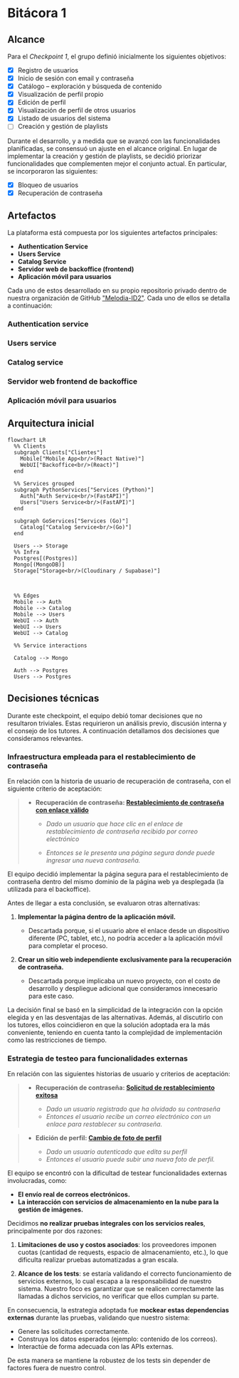 # Bitácora 1

## Alcance

Para el *Checkpoint 1*, el grupo definió inicialmente los siguientes objetivos:

* [x] Registro de usuarios
* [x] Inicio de sesión con email y contraseña
* [x] Catálogo – exploración y búsqueda de contenido
* [x] Visualización de perfil propio
* [x] Edición de perfil
* [x] Visualización de perfil de otros usuarios
* [x] Listado de usuarios del sistema
* [ ] Creación y gestión de playlists

Durante el desarrollo, y a medida que se avanzó con las funcionalidades planificadas, se consensuó un ajuste en el alcance original. En lugar de implementar la creación y gestión de playlists, se decidió priorizar funcionalidades que complementen mejor el conjunto actual. En particular, se incorporaron las siguientes:

* [x] Bloqueo de usuarios
* [x] Recuperación de contraseña

## Artefactos

La plataforma está compuesta por los siguientes artefactos principales:

* **Authentication Service**
* **Users Service**
* **Catalog Service**
* **Servidor web de backoffice (frontend)**
* **Aplicación móvil para usuarios**

Cada uno de estos desarrollado en su propio repositorio privado dentro de nuestra organización de GitHub ["Melodia-ID2"](https://github.com/Melodia-ID2). Cada uno de ellos se detalla a continuación:

### Authentication service
<!-- 
Componente encargada del proceso de autenticación de un usuario. Abarca responsabilidades como:

* Generación del token JWT de acceso
* Validación del token JWT de acceso
* Generación de un token JWT de recuperación
* Validación del token JWT de recuperación -->
### Users service

### Catalog service

### Servidor web frontend de backoffice

### Aplicación móvil para usuarios

## Arquitectura inicial

```mermaid
flowchart LR
  %% Clients
  subgraph Clients["Clientes"]
    Mobile["Mobile App<br/>(React Native)"]
    WebUI["Backoffice<br/>(React)"]
  end

  %% Services grouped
  subgraph PythonServices["Services (Python)"]
    Auth["Auth Service<br/>(FastAPI)"]
    Users["Users Service<br/>(FastAPI)"]
  end

  subgraph GoServices["Services (Go)"]
    Catalog["Catalog Service<br/>(Go)"]
  end
  
  Users --> Storage
  %% Infra
  Postgres[(Postgres)] 
  Mongo[(MongoDB)]
  Storage["Storage<br/>(Cloudinary / Supabase)"]



  %% Edges
  Mobile --> Auth
  Mobile --> Catalog
  Mobile --> Users
  WebUI --> Auth
  WebUI --> Users
  WebUI --> Catalog

  %% Service interactions

  Catalog --> Mongo

  Auth --> Postgres
  Users --> Postgres

```

## Decisiones técnicas

Durante este checkpoint, el equipo debió tomar decisiones que no resultaron triviales. Estas requirieron un análisis previo, discusión interna y el consejo de los tutores. A continuación detallamos dos decisiones que consideramos relevantes.

### Infraestructura empleada para el restablecimiento de contraseña

En relación con la historia de usuario de recuperación de contraseña, con el siguiente criterio de aceptación:

>* **Recuperación de contraseña: [Restablecimiento de contraseña con enlace válido](https://ingenieria-del-software-2.github.io/tps/2025/2/tpgrupal/#recuperaci%c3%b3n-de-contrase%c3%b1a:~:text=CA%202%3A%20Restablecimiento%20de%20contrase%C3%B1a%20con%20enlace%20v%C3%A1lido)**
>
>   * *Dado un usuario que hace clic en el enlace de restablecimiento de contraseña recibido por correo electrónico*
>
>   * *Entonces se le presenta una página segura donde puede ingresar una nueva contraseña.*

El equipo decidió implementar la página segura para el restablecimiento de contraseña dentro del mismo dominio de la página web ya desplegada (la utilizada para el backoffice).

Antes de llegar a esta conclusión, se evaluaron otras alternativas:

1. **Implementar la página dentro de la aplicación móvil.**

   * Descartada porque, si el usuario abre el enlace desde un dispositivo diferente (PC, tablet, etc.), no podría acceder a la aplicación móvil para completar el proceso.

2. **Crear un sitio web independiente exclusivamente para la recuperación de contraseña.**

   * Descartada porque implicaba un nuevo proyecto, con el costo de desarrollo y despliegue adicional que consideramos innecesario para este caso.

La decisión final se basó en la simplicidad de la integración con la opción elegida y en las desventajas de las alternativas. Además, al discutirlo con los tutores, ellos coincidieron en que la solución adoptada era la más conveniente, teniendo en cuenta tanto la complejidad de implementación como las restricciones de tiempo.

### Estrategia de testeo para funcionalidades externas

En relación con las siguientes historias de usuario y criterios de aceptación:

>* **Recuperación de contraseña: [Solicitud de restablecimiento exitosa](https://ingenieria-del-software-2.github.io/tps/2025/2/tpgrupal/#recuperaci%c3%b3n-de-contrase%c3%b1a:~:text=Solicitud%20de%20restablecimiento%20de%20contrase%C3%B1a%20exitosa)**
>
>   * *Dado un usuario registrado que ha olvidado su contraseña*
>   * *Entonces el usuario recibe un correo electrónico con un enlace para restablecer su contraseña.*

>* **Edición de perfil: [Cambio de foto de perfil](https://ingenieria-del-software-2.github.io/tps/2025/2/tpgrupal/#recuperaci%c3%b3n-de-contrase%c3%b1a:~:text=Cambio%20de%20foto%20de%20perfil)**
>
>   * *Dado un usuario autenticado que edita su perfil*
>   * *Entonces el usuario puede subir una nueva foto de perfil.*

El equipo se encontró con la dificultad de testear funcionalidades externas involucradas, como:

* **El envío real de correos electrónicos.**
* **La interacción con servicios de almacenamiento en la nube para la gestión de imágenes.**

Decidimos **no realizar pruebas integrales con los servicios reales**, principalmente por dos razones:

1. **Limitaciones de uso y costos asociados**: los proveedores imponen cuotas (cantidad de requests, espacio de almacenamiento, etc.), lo que dificulta realizar pruebas automatizadas a gran escala.

2. **Alcance de los tests**: se estaría validando el correcto funcionamiento de servicios externos, lo cual escapa a la responsabilidad de nuestro sistema. Nuestro foco es garantizar que se realicen correctamente las llamadas a dichos servicios, no verificar que ellos cumplan su parte.

En consecuencia, la estrategia adoptada fue **mockear estas dependencias externas** durante las pruebas, validando que nuestro sistema:

* Genere las solicitudes correctamente.
* Construya los datos esperados (ejemplo: contenido de los correos).
* Interactúe de forma adecuada con las APIs externas.

De esta manera se mantiene la robustez de los tests sin depender de factores fuera de nuestro control.
